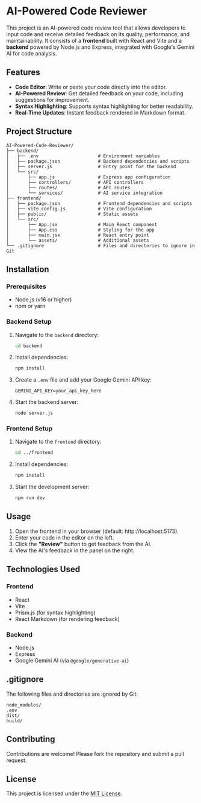 # AI-Powered Code Reviewer

This project is an AI-powered code review tool that allows developers to input code and receive detailed feedback on its quality, performance, and maintainability. It consists of a **frontend** built with React and Vite and a **backend** powered by Node.js and Express, integrated with Google's Gemini AI for code analysis.

## Features

- **Code Editor**: Write or paste your code directly into the editor.
- **AI-Powered Review**: Get detailed feedback on your code, including suggestions for improvement.
- **Syntax Highlighting**: Supports syntax highlighting for better readability.
- **Real-Time Updates**: Instant feedback rendered in Markdown format.

## Project Structure

```
AI-Powered-Code-Reviewer/
├── backend/
│   ├── .env                      # Environment variables
│   ├── package.json              # Backend dependencies and scripts
│   ├── server.js                 # Entry point for the backend
│   └── src/
│       ├── app.js                # Express app configuration
│       ├── controllers/          # API controllers
│       ├── routes/               # API routes
│       └── services/             # AI service integration
├── frontend/
│   ├── package.json              # Frontend dependencies and scripts
│   ├── vite.config.js            # Vite configuration
│   ├── public/                   # Static assets
│   └── src/
│       ├── App.jsx               # Main React component
│       ├── App.css               # Styling for the app
│       ├── main.jsx              # React entry point
│       └── assets/               # Additional assets
└── .gitignore                    # Files and directories to ignore in Git
```

## Installation

### Prerequisites

- Node.js (v16 or higher)
- npm or yarn

### Backend Setup

1. Navigate to the `backend` directory:
   ```bash
   cd backend
   ```

2. Install dependencies:
   ```bash
   npm install
   ```

3. Create a `.env` file and add your Google Gemini API key:
   ```env
   GEMINI_API_KEY=your_api_key_here
   ```

4. Start the backend server:
   ```bash
   node server.js
   ```

### Frontend Setup

1. Navigate to the `frontend` directory:
   ```bash
   cd ../frontend
   ```

2. Install dependencies:
   ```bash
   npm install
   ```

3. Start the development server:
   ```bash
   npm run dev
   ```

## Usage

1. Open the frontend in your browser (default: http://localhost:5173).
2. Enter your code in the editor on the left.
3. Click the **"Review"** button to get feedback from the AI.
4. View the AI's feedback in the panel on the right.

## Technologies Used

### Frontend

- React
- Vite
- Prism.js (for syntax highlighting)
- React Markdown (for rendering feedback)

### Backend

- Node.js
- Express
- Google Gemini AI (via `@google/generative-ai`)

## .gitignore

The following files and directories are ignored by Git:
```
node_modules/
.env
dist/
build/
```

## Contributing

Contributions are welcome! Please fork the repository and submit a pull request.

## License

This project is licensed under the [MIT License](LICENSE).